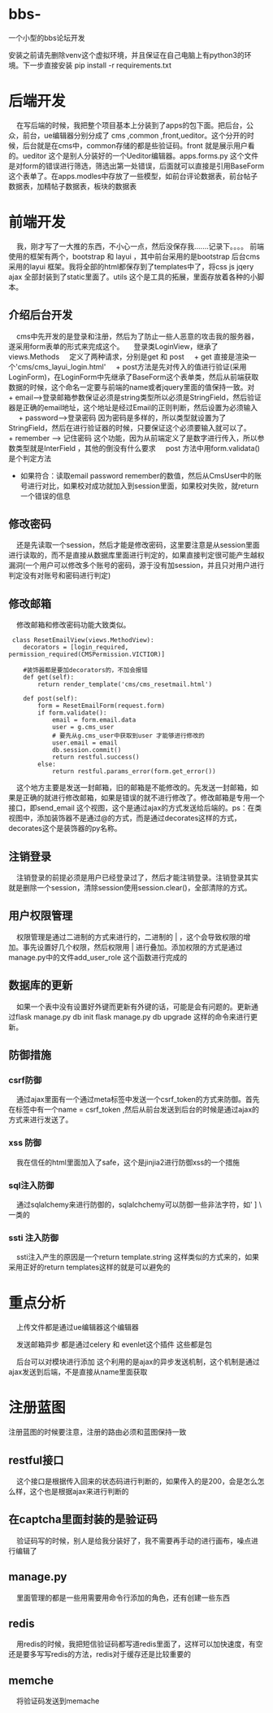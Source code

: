 # bbs-
一个小型的bbs论坛开发


安装之前请先删除venv这个虚拟环境，并且保证在自己电脑上有python3的环境。下一步直接安装 pip install -r requirements.txt


# 后端开发
&nbsp;&nbsp;&nbsp;&nbsp;在写后端的时候，我把整个项目基本上分装到了apps的包下面。把后台，公众，前台，ue编辑器分别分成了 cms ,common ,front,ueditor。这个分开的时候，后台就是在cms中，common存储的都是些验证码。front 就是展示用户看的。ueditor 这个是别人分装好的一个Ueditor编辑器。apps.forms.py  这个文件是对form的错误进行筛选，筛选出第一处错误，后面就可以直接是引用BaseForm这个表单了。在apps.modles中存放了一些模型，如前台评论数据表，前台帖子数据表，加精帖子数据表，板块的数据表

# 前端开发
&nbsp;&nbsp;&nbsp;&nbsp;我，刚才写了一大推的东西，不小心一点，然后没保存我.......记录下。。。。
前端使用的框架有两个，bootstrap 和 layui ，其中前台采用的是bootstrap 后台cms 采用的layui 框架。我将全部的html都保存到了templates中了，将css js jqery ajax 全部封装到了static里面了。utils 这个是工具的拓展，里面存放着各种的小脚本。

## 介绍后台开发
&nbsp;&nbsp;&nbsp;&nbsp;cms中先开发的是登录和注册，然后为了防止一些人恶意的攻击我的服务器，遂采用form表单的形式来完成这个。
&nbsp;&nbsp;&nbsp;&nbsp;登录类LoginView，继承了views.Methods
&nbsp;&nbsp;&nbsp;&nbsp;定义了两种请求，分别是get 和 post
&nbsp;&nbsp;&nbsp;&nbsp;+ get 直接是渲染一个'cms/cms_layui_login.html'
&nbsp;&nbsp;&nbsp;&nbsp;+ post方法是先对传入的值进行验证(采用LoginForm)，在LoginForm中先继承了BaseForm这个表单类，然后从前端获取数据的时候，这个命名一定要与前端的name或者jquery里面的值保持一致。对 
&nbsp;&nbsp;&nbsp;&nbsp;   + email-->登录邮箱参数保证必须是string类型所以必须是StringField，然后验证器是正确的email地址，这个地址是经过Email的正则判断，然后设置为必须输入
&nbsp;&nbsp;&nbsp;&nbsp;   + password-->登录密码  因为密码是多样的，所以类型就设置为了StringField，然后在进行验证器的时候，只要保证这个必须要输入就可以了。
&nbsp;&nbsp;&nbsp;&nbsp;   + remember --> 记住密码 这个功能，因为从前端定义了是数字进行传入，所以参数类型就是InterField ，其他的倒没有什么要求
&nbsp;&nbsp;&nbsp;&nbsp;post 方法中用form.validata()是个判定方法
   + 如果符合：读取email password remember的数值，然后从CmsUser中的账号进行对比，如果校对成功就加入到session里面，如果校对失败，就return 一个错误的信息


## 修改密码
&nbsp;&nbsp;&nbsp;&nbsp;还是先读取一个session，然后才能是修改密码，这里要注意是从session里面进行读取的，而不是直接从数据库里面进行判定的，如果直接判定很可能产生越权漏洞(一个用户可以修改多个账号的密码，源于没有加session，并且只对用户进行判定没有对账号和密码进行判定)

## 修改邮箱
&nbsp;&nbsp;&nbsp;&nbsp;修改邮箱和修改密码功能大致类似。

```
 class ResetEmailView(views.MethodView):
    decorators = [login_required, permission_required(CMSPermission.VICTIOR)]

    #装饰器都是要加decorators的，不加会报错
    def get(self):
        return render_template('cms/cms_resetmail.html')

    def post(self):
        form = ResetEmailForm(request.form)
        if form.validate():
            email = form.email.data
            user = g.cms_user
            # 要先从g.cms_user中获取到user 才能够进行修改的
            user.email = email
            db.session.commit()
            return restful.success()
        else:
            return restful.params_error(form.get_error())
```        

&nbsp;&nbsp;&nbsp;&nbsp;这个地方主要是发送一封邮箱，旧的邮箱是不能修改的。先发送一封邮箱，如果是正确的就进行修改邮箱，如果是错误的就不进行修改了。修改邮箱是专用一个接口，即send_email 这个视图，这个是通过ajax的方式发送给后端的。ps：在类视图中，添加装饰器不是通过@的方式，而是通过decorates这样的方式，decorates这个是装饰器的py名称。

## 注销登录

&nbsp;&nbsp;&nbsp;&nbsp;注销登录的前提必须是用户已经登录过了，然后才能注销登录。注销登录其实就是删除一个session，清除session使用session.clear()，全部清除的方式。

## 用户权限管理

&nbsp;&nbsp;&nbsp;&nbsp;权限管理是通过二进制的方式来进行的，二进制的 | ，这个会导致权限的增加。事先设置好几个权限，然后权限用 | 进行叠加。添加权限的方式是通过manage.py中的文件add_user_role 这个函数进行完成的

## 数据库的更新

&nbsp;&nbsp;&nbsp;&nbsp;如果一个表中没有设置好外键而更新有外键的话，可能是会有问题的。更新通过flask manage.py db init flask manage.py db upgrade 这样的命令来进行更新。

## 防御措施

### csrf防御

&nbsp;&nbsp;&nbsp;&nbsp;通过ajax里面有一个通过meta标签中发送一个csrf_token的方式来防御。首先在<meta>标签中有一个name = csrf_token ,然后从前台发送到后台的时候是通过ajax的方式来进行发送了。

### xss 防御

&nbsp;&nbsp;&nbsp;&nbsp;我在信任的html里面加入了safe，这个是jinjia2进行防御xss的一个措施

### sql注入防御

&nbsp;&nbsp;&nbsp;&nbsp;通过sqlalchemy来进行防御的，sqlalchchemy可以防御一些非法字符，如' ] \ 一类的


### ssti 注入防御

&nbsp;&nbsp;&nbsp;&nbsp;ssti注入产生的原因是一个return template.string 这样类似的方式来的，如果采用正好的return templates这样的就是可以避免的


# 重点分析
&nbsp;&nbsp;&nbsp;&nbsp;上传文件都是通过ue编辑器这个编辑器

&nbsp;&nbsp;&nbsp;&nbsp;发送邮箱异步 都是通过celery 和 evenlet这个插件 这些都是包

&nbsp;&nbsp;&nbsp;&nbsp;后台可以对模块进行添加 这个利用的是ajax的异步发送机制，这个机制是通过ajax发送到后端，不是直接从name里面获取

# 注册蓝图

注册蓝图的时候要注意，注册的路由必须和蓝图保持一致

## restful接口

&nbsp;&nbsp;&nbsp;&nbsp;这个接口是根据传入回来的状态码进行判断的，如果传入的是200，会是怎么怎么样，这个也是根据ajax来进行判断的

##  在captcha里面封装的是验证码

&nbsp;&nbsp;&nbsp;&nbsp;验证码写的时候，别人是给我分装好了，我不需要再手动的进行画布，噪点进行编辑了

## manage.py 
&nbsp;&nbsp;&nbsp;&nbsp;里面管理的都是一些用需要用命令行添加的角色，还有创建一些东西

## redis
&nbsp;&nbsp;&nbsp;&nbsp;用redis的时候，我把短信验证码都写道redis里面了，这样可以加快速度，有空还是要多写写redis的方法，redis对于缓存还是比较重要的

## memche

&nbsp;&nbsp;&nbsp;&nbsp;将验证码发送到memache

